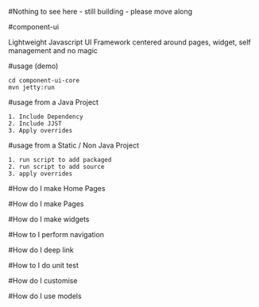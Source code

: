 
#Nothing to see here - still building - please move along

#component-ui

Lightweight Javascript UI Framework centered around pages, widget, self management and no magic


#usage (demo)
```
cd component-ui-core
mvn jetty:run
```

#usage from a Java Project
```
1. Include Dependency
2. Include JJST
3. Apply overrides
```

#usage from a Static / Non Java Project
```
1. run script to add packaged
2. run script to add source
3. apply overrides
```

#How do I make Home Pages

#How do I make Pages

#How do I make widgets

#How to I perform navigation

#How do I deep link

#How to I do unit test

#How do I customise

#How do I use models
